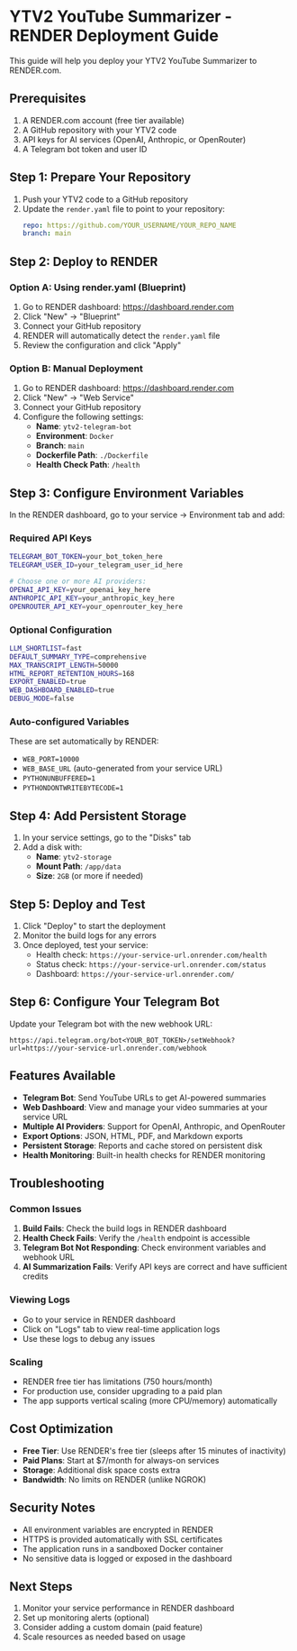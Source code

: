 # YTV2 YouTube Summarizer - RENDER Deployment Guide

This guide will help you deploy your YTV2 YouTube Summarizer to RENDER.com.

## Prerequisites

1. A RENDER.com account (free tier available)
2. A GitHub repository with your YTV2 code
3. API keys for AI services (OpenAI, Anthropic, or OpenRouter)
4. A Telegram bot token and user ID

## Step 1: Prepare Your Repository

1. Push your YTV2 code to a GitHub repository
2. Update the `render.yaml` file to point to your repository:
   ```yaml
   repo: https://github.com/YOUR_USERNAME/YOUR_REPO_NAME
   branch: main
   ```

## Step 2: Deploy to RENDER

### Option A: Using render.yaml (Blueprint)
1. Go to RENDER dashboard: https://dashboard.render.com
2. Click "New" → "Blueprint"
3. Connect your GitHub repository
4. RENDER will automatically detect the `render.yaml` file
5. Review the configuration and click "Apply"

### Option B: Manual Deployment
1. Go to RENDER dashboard: https://dashboard.render.com
2. Click "New" → "Web Service"
3. Connect your GitHub repository
4. Configure the following settings:
   - **Name**: `ytv2-telegram-bot`
   - **Environment**: `Docker`
   - **Branch**: `main`
   - **Dockerfile Path**: `./Dockerfile`
   - **Health Check Path**: `/health`

## Step 3: Configure Environment Variables

In the RENDER dashboard, go to your service → Environment tab and add:

### Required API Keys
```bash
TELEGRAM_BOT_TOKEN=your_bot_token_here
TELEGRAM_USER_ID=your_telegram_user_id_here

# Choose one or more AI providers:
OPENAI_API_KEY=your_openai_key_here
ANTHROPIC_API_KEY=your_anthropic_key_here
OPENROUTER_API_KEY=your_openrouter_key_here
```

### Optional Configuration
```bash
LLM_SHORTLIST=fast
DEFAULT_SUMMARY_TYPE=comprehensive
MAX_TRANSCRIPT_LENGTH=50000
HTML_REPORT_RETENTION_HOURS=168
EXPORT_ENABLED=true
WEB_DASHBOARD_ENABLED=true
DEBUG_MODE=false
```

### Auto-configured Variables
These are set automatically by RENDER:
- `WEB_PORT=10000`
- `WEB_BASE_URL` (auto-generated from your service URL)
- `PYTHONUNBUFFERED=1`
- `PYTHONDONTWRITEBYTECODE=1`

## Step 4: Add Persistent Storage

1. In your service settings, go to the "Disks" tab
2. Add a disk with:
   - **Name**: `ytv2-storage`
   - **Mount Path**: `/app/data`
   - **Size**: `2GB` (or more if needed)

## Step 5: Deploy and Test

1. Click "Deploy" to start the deployment
2. Monitor the build logs for any errors
3. Once deployed, test your service:
   - Health check: `https://your-service-url.onrender.com/health`
   - Status check: `https://your-service-url.onrender.com/status`
   - Dashboard: `https://your-service-url.onrender.com/`

## Step 6: Configure Your Telegram Bot

Update your Telegram bot with the new webhook URL:
```
https://api.telegram.org/bot<YOUR_BOT_TOKEN>/setWebhook?url=https://your-service-url.onrender.com/webhook
```

## Features Available

- **Telegram Bot**: Send YouTube URLs to get AI-powered summaries
- **Web Dashboard**: View and manage your video summaries at your service URL
- **Multiple AI Providers**: Support for OpenAI, Anthropic, and OpenRouter
- **Export Options**: JSON, HTML, PDF, and Markdown exports
- **Persistent Storage**: Reports and cache stored on persistent disk
- **Health Monitoring**: Built-in health checks for RENDER monitoring

## Troubleshooting

### Common Issues

1. **Build Fails**: Check the build logs in RENDER dashboard
2. **Health Check Fails**: Verify the `/health` endpoint is accessible
3. **Telegram Bot Not Responding**: Check environment variables and webhook URL
4. **AI Summarization Fails**: Verify API keys are correct and have sufficient credits

### Viewing Logs
- Go to your service in RENDER dashboard
- Click on "Logs" tab to view real-time application logs
- Use these logs to debug any issues

### Scaling
- RENDER free tier has limitations (750 hours/month)
- For production use, consider upgrading to a paid plan
- The app supports vertical scaling (more CPU/memory) automatically

## Cost Optimization

- **Free Tier**: Use RENDER's free tier (sleeps after 15 minutes of inactivity)
- **Paid Plans**: Start at $7/month for always-on services
- **Storage**: Additional disk space costs extra
- **Bandwidth**: No limits on RENDER (unlike NGROK)

## Security Notes

- All environment variables are encrypted in RENDER
- HTTPS is provided automatically with SSL certificates
- The application runs in a sandboxed Docker container
- No sensitive data is logged or exposed in the dashboard

## Next Steps

1. Monitor your service performance in RENDER dashboard
2. Set up monitoring alerts (optional)
3. Consider adding a custom domain (paid feature)
4. Scale resources as needed based on usage